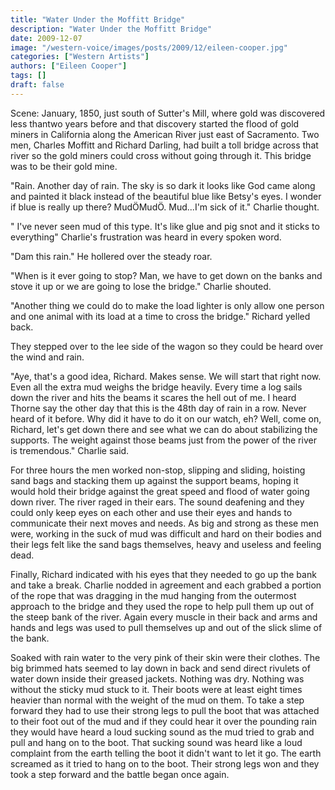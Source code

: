 ```yaml
---
title: "Water Under the Moffitt Bridge"
description: "Water Under the Moffitt Bridge"
date: 2009-12-07
image: "/western-voice/images/posts/2009/12/eileen-cooper.jpg"
categories: ["Western Artists"]
authors: ["Eileen Cooper"]
tags: []
draft: false
---
```

Scene: January, 1850, just south of Sutter's Mill, where gold was discovered less thantwo years before and that discovery started the flood of gold miners in California along the American River just east of Sacramento. Two men, Charles Moffitt and Richard Darling, had built a toll bridge across that river so the gold miners could cross without going through it. This bridge was to be their gold mine.

"Rain. Another day of rain. The sky is so dark it looks like God came along and painted it black instead of the beautiful blue like Betsy's eyes. I wonder if blue is really up there? MudÖMudÖ. Mud...I'm sick of it." Charlie thought.

" I've never seen mud of this type. It's like glue and pig snot and it sticks to everything" Charlie's frustration was heard in every spoken word.

"Dam this rain." He hollered over the steady roar.

"When is it ever going to stop? Man, we have to get down on the banks and stove it up or we are going to lose the bridge." Charlie shouted.

"Another thing we could do to make the load lighter is only allow one person and one animal with its load at a time to cross the bridge." Richard yelled back.

They stepped over to the lee side of the wagon so they could be heard over the wind and rain.

"Aye, that's a good idea, Richard. Makes sense. We will start that right now. Even all the extra mud weighs the bridge heavily. Every time a log sails down the river and hits the beams it scares the hell out of me. I heard Thorne say the other day that this is the 48th day of rain in a row. Never heard of it before. Why did it have to do it on our watch, eh? Well, come on, Richard, let's get down there and see what we can do about stabilizing the supports. The weight against those beams just from the power of the river is tremendous." Charlie said.

For three hours the men worked non-stop, slipping and sliding, hoisting sand bags and stacking them up against the support beams, hoping it would hold their bridge against the great speed and flood of water going down river. The river raged in their ears. The sound deafening and they could only keep eyes on each other and use their eyes and hands to communicate their next moves and needs. As big and strong as these men were, working in the suck of mud was difficult and hard on their bodies and their legs felt like the sand bags themselves, heavy and useless and feeling dead.

Finally, Richard indicated with his eyes that they needed to go up the bank and take a break. Charlie nodded in agreement and each grabbed a portion of the rope that was dragging in the mud hanging from the outermost approach to the bridge and they used the rope to help pull them up out of the steep bank of the river. Again every muscle in their back and arms and hands and legs was used to pull themselves up and out of the slick slime of the bank.

Soaked with rain water to the very pink of their skin were their clothes. The big brimmed hats seemed to lay down in back and send direct rivulets of water down inside their greased jackets. Nothing was dry. Nothing was without the sticky mud stuck to it. Their boots were at least eight times heavier than normal with the weight of the mud on them. To take a step forward they had to use their strong legs to pull the boot that was attached to their foot out of the mud and if they could hear it over the pounding rain they would have heard a loud sucking sound as the mud tried to grab and pull and hang on to the boot. That sucking sound was heard like a loud complaint from the earth telling the boot it didn't want to let it go. The earth screamed as it tried to hang on to the boot. Their strong legs won and they took a step forward and the battle began once again.